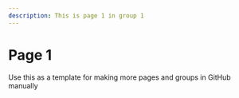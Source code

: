 ```yaml
---
description: This is page 1 in group 1
---
```


# Page 1

Use this as a template for making more pages and groups in GitHub manually
